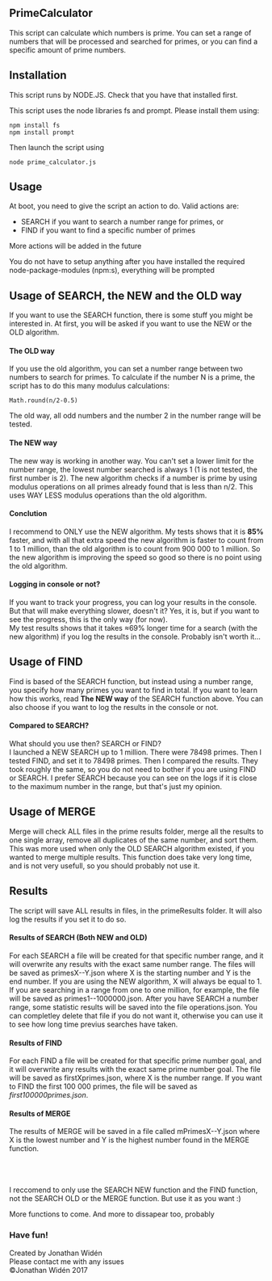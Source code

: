 ## PrimeCalculator
This script can calculate which numbers is prime. You can set a range of numbers that will be processed and searched for primes, or you can find a specific amount of prime numbers.
## Installation
This script runs by NODE.JS. Check that you have that installed first.

This script uses the node libraries fs and prompt. Please install them using:

    npm install fs
    npm install prompt

Then launch the script using

    node prime_calculator.js

## Usage
At boot, you need to give the script an action to do. Valid actions are:

 - SEARCH if you want to search a number range for primes, or
 - FIND if you want to find a specific number of primes

More actions will be added in the future

You do not have to setup anything after you have installed the required node-package-modules (npm:s), everything will be prompted

## Usage of SEARCH, the NEW and the OLD way

If you want to use the SEARCH function, there is some stuff you might be interested in. At first, you will be asked if you want to use the NEW or the OLD algorithm.

#### The OLD way

If you use the old algorithm, you can set a number range between two numbers to search for primes. To calculate if the number N is a prime, the script has to do this many modulus calculations:

	Math.round(n/2-0.5)
    
The old way, all odd numbers and the number 2 in the number range will be tested.

#### The NEW way

The new way is working in another way. You can't set a lower limit for the number range, the lowest number searched is always 1 (1 is not tested, the first number is 2). The new algorithm checks if a number is prime by using modulus operations on all primes already found that is less than n/2. This uses WAY LESS modulus operations than the old algorithm.

#### Conclution
I recommend to ONLY use the NEW algorithm. My tests shows that it is **85%** faster, and with all that extra speed the new algorithm is faster to count from 1 to 1 million, than the old algorithm is to count from 900 000 to 1 million. So the new algorithm is improving the speed so good so there is no point using the old algorithm.

#### Logging in console or not?
If you want to track your progress, you can log your results in the console. But that will make everything slower, doesn't it? Yes, it is, but if you want to see the progress, this is the only way (for now).<br>My test results shows that it takes ≈69% longer time for a search (with the new algorithm) if you log the results in the console. Probably isn't worth it...

## Usage of FIND
Find is based of the SEARCH function, but instead using a number range, you specify how many primes you want to find in total. If you want to learn how this works, read **The NEW way** of the SEARCH function above. You can also choose if you want to log the results in the console or not.
#### Compared to SEARCH?
What should you use then? SEARCH or FIND?<br>I launched a NEW SEARCH up to 1 million. There were 78498 primes. Then I tested FIND, and set it to 78498 primes. Then I compared the results. They took roughly the same, so you do not need to bother if you are using FIND or SEARCH. I prefer SEARCH because you can see on the logs if it is close to the maximum number in the range, but that's just my opinion.

## Usage of MERGE
Merge will check ALL files in the prime results folder, merge all the results to one single array, remove all duplicates of the same number, and sort them. This was more used when only the OLD SEARCH algorithm existed, if you wanted to merge multiple results. This function does take very long time, and is not very usefull, so you should probably not use it.

## Results

The script will save ALL results in files, in the primeResults folder. It will also log the results if you set it to do so.

#### Results of SEARCH (Both NEW and OLD)

For each SEARCH a file will be created for that specific number range, and it will overwrite any results with the exact same number range. The files will be saved as primesX--Y.json where X is the starting number and Y is the end number. If you are using the NEW algorithm, X will always be equal to 1. If you are searching in a range from one to one million, for example, the file will be saved as primes1--1000000.json. After you have SEARCH a number range, some statistic results will be saved into the file operations.json. You can completley delete that file if you do not want it, otherwise you can use it to see how long time previus searches have taken.

#### Results of FIND

For each FIND a file will be created for that specific prime number goal, and it will overwrite any results with the exact same prime number goal. The file will be saved as firstXprimes.json, where X is the number range. If you want to FIND the first 100 000 primes, the file will be saved as *first100000primes.json*.

#### Results of MERGE

The results of MERGE will be saved in a file called mPrimesX--Y.json where X is the lowest number and Y is the highest number found in the MERGE function.<br><br><br><br>

I reccomend to only use the SEARCH NEW function and the FIND function, not the SEARCH OLD or the MERGE function. But use it as you want :)

More functions to come. And more to dissapear too, probably
### Have fun!

Created by Jonathan Widén<br>
Please contact me with any issues<br>
©Jonathan Widén 2017
